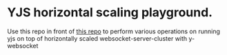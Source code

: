 # YJS horizontal scaling playground.

Use this repo in front of [this repo](https://github.com/kapv89/yjs-scalable-ws-backend) to perform various operations on running yjs on top of horizontally scaled websocket-server-cluster with y-websocket